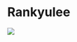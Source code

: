 # Rankyulee
<img src="https://capsule-render.vercel.app/api?type=wave&color=auto&height=300&section=header&text=capsule%20render&fontSize=90" />

